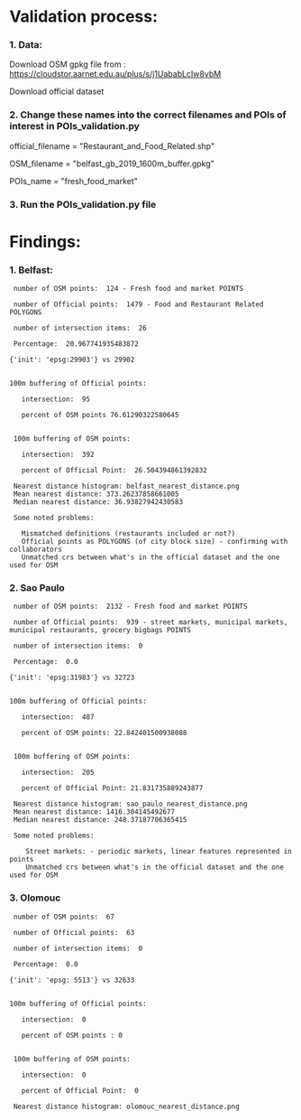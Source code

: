 # Validation process:

### 1. Data:
   
   Download OSM gpkg file from : https://cloudstor.aarnet.edu.au/plus/s/j1UababLcIw8vbM
   
   Download official dataset 
   
### 2. Change these names into the correct filenames and POIs of interest in POIs_validation.py
   
   official_filename = "Restaurant_and_Food_Related.shp"
   
   OSM_filename = "belfast_gb_2019_1600m_buffer.gpkg"
   
   POIs_name = "fresh_food_market"

### 3. Run the POIs_validation.py file

# Findings:

### 1. Belfast:
     
     number of OSM points:  124 - Fresh food and market POINTS
     
     number of Official points:  1479 - Food and Restaurant Related POLYGONS
     
     number of intersection items:  26
     
     Percentage:  20.967741935483872
    
    {'init': 'epsg:29903'} vs 29902 

    
    100m buffering of Official points:
       
       intersection:  95
       
       percent of OSM points 76.61290322580645

     
     100m buffering of OSM points:
       
       intersection:  392
       
       percent of Official Point:  26.504394861392832

     Nearest distance histogram: belfast_nearest_distance.png
     Mean nearest distance: 373.26237858661005
     Median nearest distance: 36.93827942430583
     
     Some noted problems: 
       
       Mismatched definitions (restaurants included or not?)
       Official points as POLYGONS (of city block size) - confirming with collaborators
       Unmatched crs between what's in the official dataset and the one used for OSM

### 2. Sao Paulo

     number of OSM points:  2132 - Fresh food and market POINTS
     
     number of Official points:  939 - street markets, municipal markets, municipal restaurants, grocery bigbags POINTS
     
     number of intersection items:  0
     
     Percentage:  0.0
    
    {'init': 'epsg:31983'} vs 32723

    
    100m buffering of Official points:
       
       intersection:  487
       
       percent of OSM points: 22.842401500938088 

     
     100m buffering of OSM points:
       
       intersection:  205
       
       percent of Official Point: 21.831735889243877

     Nearest distance histogram: sao_paulo_nearest_distance.png
     Mean nearest distance: 1416.304145492677
     Median nearest distance: 248.37187706365415
     
     Some noted problems:
         
        Street markets: - periodic markets, linear features represented in points
        Unmatched crs between what's in the official dataset and the one used for OSM
        

### 3. Olomouc

     number of OSM points:  67
     
     number of Official points:  63
     
     number of intersection items:  0
     
     Percentage:  0.0
    
    {'init': 'epsg: 5513'} vs 32633

    
    100m buffering of Official points:
       
       intersection:  0
       
       percent of OSM points : 0

     
     100m buffering of OSM points:
       
       intersection:  0
       
       percent of Official Point:  0

     Nearest distance histogram: olomouc_nearest_distance.png
